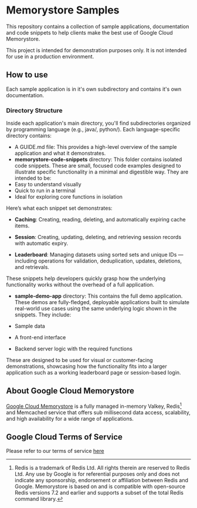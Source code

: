 # Memorystore Samples
This repository contains a collection of sample applications, documentation and code snippets to help clients make the best use of Google Cloud Memorystore.

This project is intended for demonstration purposes only. It is not
intended for use in a production environment.

## How to use
Each sample application is in it's own subdirectory and contains it's own documentation. 

### Directory Structure
Inside each application's main directory, you'll find subdirectories organized by programming language (e.g., java/, python/). Each language-specific directory contains:
- A GUIDE.md file: This provides a high-level overview of the sample application and what it demonstrates.
- **memorystore-code-snippets** directory: This folder contains isolated code snippets. These are small, focused code examples designed to illustrate specific functionality in a minimal and digestible way. They are intended to be:
 - Easy to understand visually
 - Quick to run in a terminal
 - Ideal for exploring core functions in isolation

Here’s what each snippet set demonstrates:

 - **Caching**: Creating, reading, deleting, and automatically expiring cache items.

 - **Session**: Creating, updating, deleting, and retrieving session records with automatic expiry.

 - **Leaderboard**: Managing datasets using sorted sets and unique IDs — including operations for validation, deduplication, updates, deletions, and retrievals.

These snippets help developers quickly grasp how the underlying functionality works without the overhead of a full application.

- **sample-demo-app** directory: This contains the full demo application. These demos are fully-fledged, deployable applications built to simulate real-world use cases using the same underlying logic shown in the snippets. They include:

 - Sample data

 - A front-end interface

 - Backend server logic with the required functions

These are designed to be used for visual or customer-facing demonstrations, showcasing how the functionality fits into a larger application such as a working leaderboard page or session-based login.

## About Google Cloud Memorystore
[Google Cloud Memorystore](https://cloud.google.com/memorystore) is a fully managed in-memory Valkey, Redis[^redis] and Memcached service that offers sub millisecond data access, scalability, and high availability for a wide range of applications. 

## Google Cloud Terms of Service
Please refer to our terms of service [here](https://cloud.google.com/terms/service-terms)

[^redis]: Redis is a trademark of Redis Ltd. All rights therein are reserved to Redis Ltd. Any use by Google is for referential purposes only and does not indicate any sponsorship, endorsement or affiliation between Redis and Google. Memorystore is based on and is compatible with open-source Redis versions 7.2 and earlier and supports a subset of the total Redis command library.

